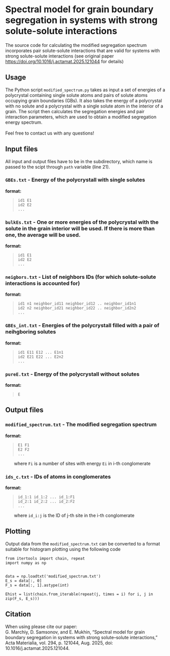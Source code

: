 # Spectral model for grain boundary segregation in systems with strong solute-solute interactions
The source code for calculating the modified segregation spectrum incorporates pair solute-solute interactions that are valid for systems with strong solute-solute interactions (see original paper https://doi.org/10.1016/j.actamat.2025.121044 for details)

## Usage
The Python script ```modified_spectrum.py``` takes as input a set of energies of a polycrystal containing single solute atoms and pairs of solute atoms occupying grain boundaries (GBs). It also takes the energy of a polycrystal with no solute and a polycrystal with a single solute atom in the interior of a grain.
The script then calculates the segregation energies and pair interaction parameters, which are used to obtain a modified segregation energy spectrum.\
\
Feel free to contact us with any questions!

## Input files
All input and output files have to be in the subdirectory, which name is passed to the scipt through ```path``` variable (line 21).
### `GBEs.txt` - Energy of the polycrystall with single solutes

**format:**
>`id1 E1`\
> `id2 E2`\
> `...`

### `bulkEs.txt` - One or more energies of the polycrystal with the solute in the grain interior will be used. If there is more than one, the average will be used.

**format:**
>`id1 E1`\
> `id2 E2`\
> `...`

### `neigbors.txt` - List of neighbors IDs (for which solute-solute interactions is accounted for)

**format:**
>`id1 n1 neighbor_id11 neighbor_id12 .. neighbor_id1n1`\
>`id2 n2 neighbor_id21 neighbor_id22 .. neighbor_id2n2`\
> `...`

### `GBEs_int.txt` - Energies of the polycrystall filled with a pair of neihgboring solutes

**format:**
>`id1 E11 E12 ... E1n1`\
>`id2 E21 E22 ... E2n2`\
> `...`

### `pureE.txt` - Energy of the polycrystall without solutes

**format:**
>`E`

## Output files

### `modified_spectrum.txt` - The modified segregation spectrum

**format:**
>`E1 F1`\
>`E2 F2`\
>`...`

&nbsp;&nbsp;&nbsp;&nbsp;&nbsp;&nbsp; where `Fi` is a number of sites with energy `Ei` in i-th conglomerate

### `ids_c.txt` - IDs of atoms in conglomerates 

**format:**
>`id_1:1 id_1:2 ... id_1:F1`\
>`id_2:1 id_2:2 ... id_2:F2`\
>`...`

&nbsp;&nbsp;&nbsp;&nbsp;&nbsp;&nbsp; where `id_i:j` is the ID of j-th site in the i-th conglomerate

## Plotting 
Output data from the `modified_spectrum.txt` can be converted to a format suitable for histogram plotting using the following code
```
from itertools import chain, repeat
import numpy as np


data = np.loadtxt('modified_spectrum.txt')
E_s = data[:, 0]
F_s = data[:, 1].astype(int)

Ehist = list(chain.from_iterable(repeat(j, times = i) for i, j in zip(F_s, E_s)))
```

## Citation
When using please cite our paper: \
G. Marchiy, D. Samsonov, and E. Mukhin, “Spectral model for grain boundary segregation in systems with strong solute–solute interactions,” Acta Materialia, vol. 294, p. 121044, Aug. 2025, doi: 10.1016/j.actamat.2025.121044.

